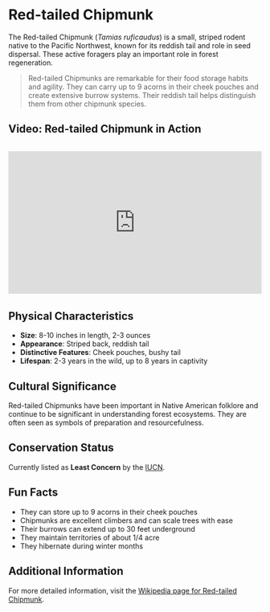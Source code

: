 # Red-tailed Chipmunk

The Red-tailed Chipmunk (*Tamias ruficaudus*) is a small, striped rodent native to the Pacific Northwest, known for its reddish tail and role in seed dispersal. These active foragers play an important role in forest regeneration.

> Red-tailed Chipmunks are remarkable for their food storage habits and agility. They can carry up to 9 acorns in their cheek pouches and create extensive burrow systems. Their reddish tail helps distinguish them from other chipmunk species.

## Video: Red-tailed Chipmunk in Action
<div class="video-container" style="position: relative; padding-bottom: 56.25%; height: 0; overflow: hidden; max-width: 100%; margin: 2rem 0;">
    <iframe style="position: absolute; top: 0; left: 0; width: 100%; height: 100%;" 
            src="https://www.youtube.com/embed/2W5IBgGCluo" 
            title="Red-tailed Chipmunk in Action" 
            frameborder="0" 
            allow="accelerometer; autoplay; clipboard-write; encrypted-media; gyroscope; picture-in-picture" 
            allowfullscreen>
    </iframe>
</div>

## Physical Characteristics

- **Size**: 8-10 inches in length, 2-3 ounces
- **Appearance**: Striped back, reddish tail
- **Distinctive Features**: Cheek pouches, bushy tail
- **Lifespan**: 2-3 years in the wild, up to 8 years in captivity

## Cultural Significance
Red-tailed Chipmunks have been important in Native American folklore and continue to be significant in understanding forest ecosystems. They are often seen as symbols of preparation and resourcefulness.

## Conservation Status
Currently listed as **Least Concern** by the [IUCN](https://www.iucnredlist.org/species/42573/22268067).

## Fun Facts
- They can store up to 9 acorns in their cheek pouches
- Chipmunks are excellent climbers and can scale trees with ease
- Their burrows can extend up to 30 feet underground
- They maintain territories of about 1/4 acre
- They hibernate during winter months

## Additional Information
For more detailed information, visit the [Wikipedia page for Red-tailed Chipmunk](https://en.wikipedia.org/wiki/Red-tailed_chipmunk). 